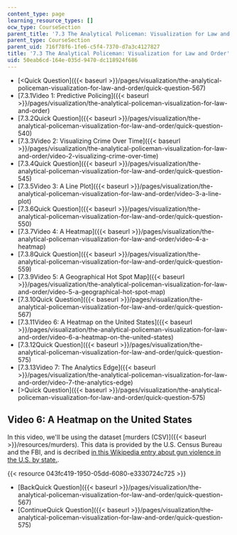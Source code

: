 ```yaml
---
content_type: page
learning_resource_types: []
ocw_type: CourseSection
parent_title: '7.3 The Analytical Policeman: Visualization for Law and Order'
parent_type: CourseSection
parent_uid: 716f78f6-1fe6-c5f4-7370-d7a3c4127827
title: '7.3 The Analytical Policeman: Visualization for Law and Order'
uid: 50eab6cd-164e-035d-9470-dc118924f686
---
```


*   [\<Quick Question]({{< baseurl >}}/pages/visualization/the-analytical-policeman-visualization-for-law-and-order/quick-question-567)
*   [7.3.1Video 1: Predictive Policing]({{< baseurl >}}/pages/visualization/the-analytical-policeman-visualization-for-law-and-order)
*   [7.3.2Quick Question]({{< baseurl >}}/pages/visualization/the-analytical-policeman-visualization-for-law-and-order/quick-question-540)
*   [7.3.3Video 2: Visualizing Crime Over Time]({{< baseurl >}}/pages/visualization/the-analytical-policeman-visualization-for-law-and-order/video-2-visualizing-crime-over-time)
*   [7.3.4Quick Question]({{< baseurl >}}/pages/visualization/the-analytical-policeman-visualization-for-law-and-order/quick-question-545)
*   [7.3.5Video 3: A Line Plot]({{< baseurl >}}/pages/visualization/the-analytical-policeman-visualization-for-law-and-order/video-3-a-line-plot)
*   [7.3.6Quick Question]({{< baseurl >}}/pages/visualization/the-analytical-policeman-visualization-for-law-and-order/quick-question-550)
*   [7.3.7Video 4: A Heatmap]({{< baseurl >}}/pages/visualization/the-analytical-policeman-visualization-for-law-and-order/video-4-a-heatmap)
*   [7.3.8Quick Question]({{< baseurl >}}/pages/visualization/the-analytical-policeman-visualization-for-law-and-order/quick-question-559)
*   [7.3.9Video 5: A Geographical Hot Spot Map]({{< baseurl >}}/pages/visualization/the-analytical-policeman-visualization-for-law-and-order/video-5-a-geographical-hot-spot-map)
*   [7.3.10Quick Question]({{< baseurl >}}/pages/visualization/the-analytical-policeman-visualization-for-law-and-order/quick-question-567)
*   [7.3.11Video 6: A Heatmap on the United States]({{< baseurl >}}/pages/visualization/the-analytical-policeman-visualization-for-law-and-order/video-6-a-heatmap-on-the-united-states)
*   [7.3.12Quick Question]({{< baseurl >}}/pages/visualization/the-analytical-policeman-visualization-for-law-and-order/quick-question-575)
*   [7.3.13Video 7: The Analytics Edge]({{< baseurl >}}/pages/visualization/the-analytical-policeman-visualization-for-law-and-order/video-7-the-analytics-edge)
*   [\>Quick Question]({{< baseurl >}}/pages/visualization/the-analytical-policeman-visualization-for-law-and-order/quick-question-575)

Video 6: A Heatmap on the United States
---------------------------------------

In this video, we'll be using the dataset [murders (CSV)]({{< baseurl >}}/resources/murders). This data is provided by the U.S. Census Bureau and the FBI, and is decribed [in this Wikipedia entry about gun violence in the U.S. by state.](http://en.wikipedia.org/wiki/Gun_violence_in_the_United_States_by_state). 

{{< resource 043fc419-1950-05dd-6080-e3330724c725 >}}

*   [BackQuick Question]({{< baseurl >}}/pages/visualization/the-analytical-policeman-visualization-for-law-and-order/quick-question-567)
*   [ContinueQuick Question]({{< baseurl >}}/pages/visualization/the-analytical-policeman-visualization-for-law-and-order/quick-question-575)